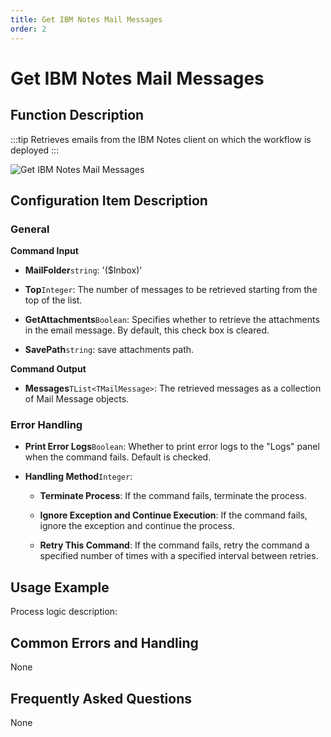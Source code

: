 ```yaml
---
title: Get IBM Notes Mail Messages
order: 2
---
```


# Get IBM Notes Mail Messages

## Function Description

:::tip 
Retrieves emails from the IBM Notes client on which the workflow is deployed
:::

![Get IBM Notes Mail Messages](../../../../assets/Get%20IBM%20Notes%20Mail%20Messages_command.png)

## Configuration Item Description

### General

**Command Input**

- **MailFolder**`string`: '($Inbox)'

- **Top**`Integer`: The number of messages to be retrieved starting from the top of the list.

- **GetAttachments**`Boolean`: Specifies whether to retrieve the attachments in the email message. By default, this check box is cleared.

- **SavePath**`string`: save attachments path.


**Command Output**

- **Messages**`TList<TMailMessage>`: The retrieved messages as a collection of Mail Message objects.

### Error Handling

- **Print Error Logs**`Boolean`: Whether to print error logs to the "Logs" panel when the command fails. Default is checked. 

- **Handling Method**`Integer`:

    - **Terminate Process**: If the command fails, terminate the process.

    - **Ignore Exception and Continue Execution**: If the command fails, ignore the exception and continue the process.

    - **Retry This Command**: If the command fails, retry the command a specified number of times with a specified interval between retries.

## Usage Example

Process logic description:

## Common Errors and Handling

None

## Frequently Asked Questions

None

